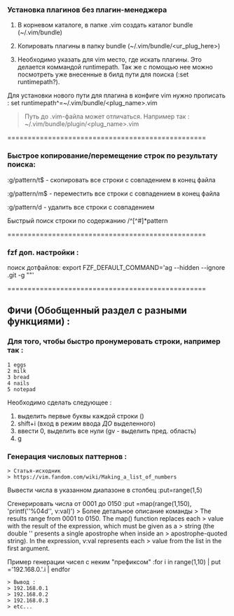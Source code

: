 ### Установка плагинов без плагин-менеджера 

1. В корневом каталоге, в папке .vim создать каталог bundle (~/.vim/bundle) 

2. Копировать плагины в папку bundle (~/.vim/bundle/<ur_plug_here>)

3. Необходимо указать для vim место, где искать плагины. Это делается коммандой
   runtimepath. Так же с помощью нее можно посмотреть уже внесенные в билд пути
   для поиска (:set runtimepath?).

Для установки нового пути для плагина в конфиге vim
нужно прописать : set runtimepath^=~/.vim/bundle/<plug_name>.vim

> Путь до .vim-файла может отличаться. Например так :
> ~/.vim/bundle/plugin/<plug_name>.vim


=================================================
### Быстрое копирование/перемещение строк по результату поиска:

:g/pattern/t$ - скопировать все строки с совпадением в конец файла

:g/pattern/m$ - переместить все строки с совпадением в конец файла

:g/pattern/d - удалить все строки с совпадением


Быстрый поиск строки по содержанию 
/^[^#]*pattern



=================================================
### fzf доп. настройки :

поиск дотфайлов:
export FZF_DEFAULT_COMMAND='ag --hidden --ignore .git -g ""'


=================================================
## Фичи (Обобщенный раздел с разными функциями) :

### Для того, чтобы быстро пронумеровать строки, например так :
	1 eggs
	2 milk
	3 bread
	4 nails
	5 notepad

Необходимо сделать следующее :
1. выделить первые буквы каждой строки (<C-v>)
2. shift+i (вход в режим ввода *ДО* выделенного)
3. ввести 0, выделить все нули (gv - выделить пред. область)
4. g<C-a>

### Генерация числовых паттернов :
	> Статья-исходник
	> https://vim.fandom.com/wiki/Making_a_list_of_numbers

Вывести числа в указанном диапазоне в столбец
	:put=range(1,5)

Сгенерировать числа от 0001 до 0150 
	:put =map(range(1,150), 'printf(''%04d'', v:val)')
	> Более детальное описание команды
	> The results range from 0001 to 0150. The map() function replaces each
	> value with the result of the expression, which must be given as a
	> string (the double '' presents a single apostrophe when inside an
	> apostrophe-quoted string). In the expression, v:val represents each
	> value from the list in the first argument.

Пример генерации чисел с неким "префиксом"
	:for i in range(1,10) | put ='192.168.0.'.i | endfor

	> Вывод :
	> 192.168.0.1
	> 192.168.0.2
	> 192.168.0.3
	> etc... 
